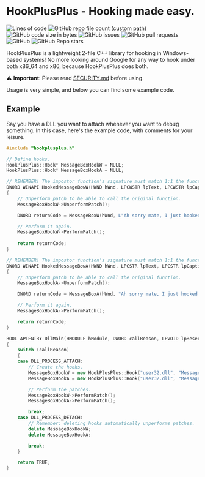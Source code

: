 # HookPlusPlus - Hooking made easy.
![Lines of code](https://img.shields.io/tokei/lines/github/AestheticalZ/hookplusplus?label=Lines%20of%20Code&style=flat-square)
![GitHub repo file count (custom path)](https://img.shields.io/github/directory-file-count/aestheticalz/hookplusplus/src?color=brightgreen&label=Library%20Files&style=flat-square)
![GitHub code size in bytes](https://img.shields.io/github/languages/code-size/aestheticalz/hookplusplus?color=green&label=Code%20Size&style=flat-square)
![GitHub issues](https://img.shields.io/github/issues/aestheticalz/hookplusplus?label=Issues&style=flat-square)
![GitHub pull requests](https://img.shields.io/github/issues-pr/aestheticalz/hookplusplus?label=Pull%20Requests&style=flat-square)
![GitHub](https://img.shields.io/github/license/aestheticalz/hookplusplus?label=License&style=flat-square)
![GitHub Repo stars](https://img.shields.io/github/stars/aestheticalz/hookplusplus?label=Stargazers&style=flat-square)

HookPlusPlus is a lightweight 2-file C++ library for hooking in Windows-based systems! No more looking around Google for any way to hook under both x86_64 and x86, because HookPlusPlus does both.

:warning: **Important**: Please read [SECURITY.md](SECURITY.md) before using.

Usage is very simple, and below you can find some example code.

## Example
Say you have a DLL you want to attach whenever you want to debug something. In this case, here's the example code, with comments for your leisure.

```cpp
#include "hookplusplus.h"

// Define hooks.
HookPlusPlus::Hook* MessageBoxHookW = NULL;
HookPlusPlus::Hook* MessageBoxHookA = NULL;

// REMEMBER! The impostor function's signature must match 1:1 the function you're trying to hook!
DWORD WINAPI HookedMessageBowW(HWND hWnd, LPCWSTR lpText, LPCWSTR lpCaption, UINT uType)
{
    // Unperform patch to be able to call the original function.
    MessageBoxHookW->UnperformPatch();

    DWORD returnCode = MessageBoxW(hWnd, L"Ah sorry mate, I just hooked this message box!\n- HookPlusPlus", L"Sorry!", uType);

    // Perform it again.
    MessageBoxHookW->PerformPatch();
    
    return returnCode;
}

// REMEMBER! The impostor function's signature must match 1:1 the function you're trying to hook!
DWORD WINAPI HookedMessageBowA(HWND hWnd, LPCSTR lpText, LPCSTR lpCaption, UINT uType)
{
    // Unperform patch to be able to call the original function.
    MessageBoxHookA->UnperformPatch();

    DWORD returnCode = MessageBoxA(hWnd, "Ah sorry mate, I just hooked this message box!\n- HookPlusPlus", "Sorry!", uType);

    // Perform it again.
    MessageBoxHookA->PerformPatch();

    return returnCode;
}

BOOL APIENTRY DllMain(HMODULE hModule, DWORD callReason, LPVOID lpReserved)
{
    switch (callReason)
    {
    case DLL_PROCESS_ATTACH:
        // Create the hooks.
        MessageBoxHookW = new HookPlusPlus::Hook("user32.dll", "MessageBoxW", &HookedMessageBowW);
        MessageBoxHookA = new HookPlusPlus::Hook("user32.dll", "MessageBoxA", &HookedMessageBowA);

        // Perform the patches.
        MessageBoxHookW->PerformPatch();
        MessageBoxHookA->PerformPatch();

        break;
    case DLL_PROCESS_DETACH:
        // Remember: deleting hooks automatically unperforms patches.
        delete MessageBoxHookW;
        delete MessageBoxHookA;

        break;
    }

    return TRUE;
}
```

